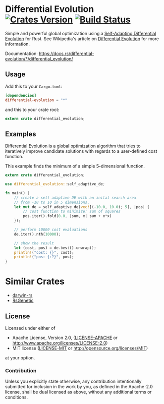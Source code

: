 # Differential Evolution [![Crates Version](https://img.shields.io/crates/v/differential-evolution.svg)](https://crates.io/crates/differential-evolution) [![Build Status](https://travis-ci.org/martinus/differential-evolution-rs.svg?branch=master)](https://travis-ci.org/martinus/differential-evolution-rs)

Simple and powerful global optimization using a [Self-Adapting Differential Evolution](https://www.researchgate.net/publication/3418914_Self-Adapting_Control_Parameters_in_Differential_Evolution_A_Comparative_Study_on_Numerical_Benchmark_Problems) for Rust. See Wikipedia's article on [Differential Evolution](https://en.wikipedia.org/wiki/Differential_evolution) for more information.

Documentation: https://docs.rs/differential-evolution/*/differential_evolution/
## Usage

Add this to your `Cargo.toml`:

```toml
[dependencies]
differential-evolution = "*"
```

and this to your crate root:

```rust
extern crate differential_evolution;
```

## Examples

Differential Evolution is a global optimization algorithm that tries to iteratively improve candidate solutions with regards to a user-defined cost function. 

This example finds the minimum of a simple 5-dimensional function.

```rust
extern crate differential_evolution;

use differential_evolution::self_adaptive_de;

fn main() {
    // create a self adaptive DE with an inital search area
    // from -10 to 10 in 5 dimensions.
    let mut de = self_adaptive_de(vec![(-10.0, 10.0); 5], |pos| {
        // cost function to minimize: sum of squares
        pos.iter().fold(0.0, |sum, x| sum + x*x)
    });

    // perform 10000 cost evaluations
    de.iter().nth(10000);

    // show the result
    let (cost, pos) = de.best().unwrap();
    println!("cost: {}", cost);
    println!("pos: {:?}", pos);
}
```

# Similar Crates

- [darwin-rs](https://github.com/willi-kappler/darwin-rs)
- [RsGenetic](https://github.com/m-decoster/RsGenetic)

## License

Licensed under either of

 * Apache License, Version 2.0, ([LICENSE-APACHE](LICENSE-APACHE) or http://www.apache.org/licenses/LICENSE-2.0)
 * MIT license ([LICENSE-MIT](LICENSE-MIT) or http://opensource.org/licenses/MIT)

at your option.

### Contribution

Unless you explicitly state otherwise, any contribution intentionally
submitted for inclusion in the work by you, as defined in the Apache-2.0
license, shall be dual licensed as above, without any additional terms or
conditions.
